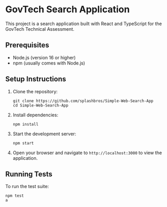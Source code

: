 # GovTech Search Application

This project is a search application built with React and TypeScript for the GovTech Technical Assessment.

## Prerequisites

- Node.js (version 16 or higher)
- npm (usually comes with Node.js)

## Setup Instructions

1. Clone the repository:
   ```
   git clone https://github.com/splashbros/Simple-Web-Search-App
   cd Simple-Web-Search-App
   ```

2. Install dependencies:
   ```
   npm install
   ```

3. Start the development server:
   ```
   npm start
   ```

4. Open your browser and navigate to `http://localhost:3000` to view the application.

## Running Tests

To run the test suite:
   ```
   npm test
   a
   ```


